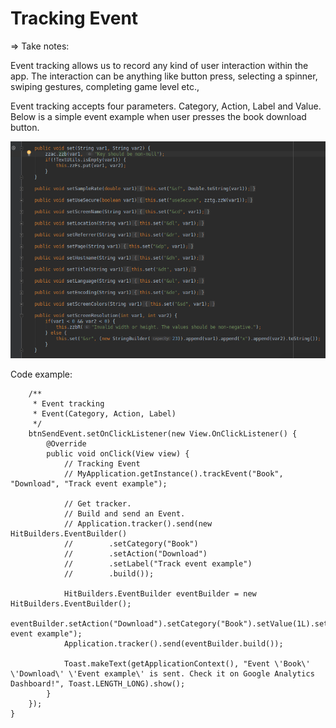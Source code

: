 # Tracking Event
⇒ Take notes:

Event tracking allows us to record any kind of user interaction within the app. The interaction can be anything like button press,
selecting a spinner, swiping gestures, completing game level etc.,

Event tracking accepts four parameters. Category, Action, Label and Value. Below is a simple event example when user presses
the book download button.

![alt text](https://github.com/danisluis6/Google-Analytics/blob/explore_modules_event/g1.png)

Code example:

        /**
         * Event tracking
         * Event(Category, Action, Label)
         */
        btnSendEvent.setOnClickListener(new View.OnClickListener() {
            @Override
            public void onClick(View view) {
                // Tracking Event
                // MyApplication.getInstance().trackEvent("Book", "Download", "Track event example");

                // Get tracker.
                // Build and send an Event.
                // Application.tracker().send(new HitBuilders.EventBuilder()
                //        .setCategory("Book")
                //        .setAction("Download")
                //        .setLabel("Track event example")
                //        .build());

                HitBuilders.EventBuilder eventBuilder = new HitBuilders.EventBuilder();
                eventBuilder.setAction("Download").setCategory("Book").setValue(1L).setLabel("Track event example");
                Application.tracker().send(eventBuilder.build());

                Toast.makeText(getApplicationContext(), "Event \'Book\' \'Download\' \'Event example\' is sent. Check it on Google Analytics Dashboard!", Toast.LENGTH_LONG).show();
            }
        });
    }
